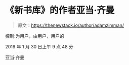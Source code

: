 # 《新书库》的作者亚当·齐曼

> 原文：<https://thenewstack.io/author/adamzimman/>

控制:为用户，由用户，用户的

2019 年 1 月 30 日上午 9 点 48 分

亚当·齐曼